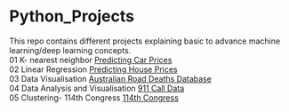 # Python_Projects

This repo contains different projects explaining basic to advance machine learning/deep learning concepts.  
01 K- nearest neighbor [Predicting Car Prices ](https://github.com/aman-sharma-nine/K-nearest-neighbour-explainer)  
02 Linear Regression [Predicting House Prices](https://github.com/aman-sharma-nine/AmesHousingPrediction)  
03 Data Visualisation [Australian Road Deaths Database](https://github.com/aman-sharma-nine/Python_Projects/tree/master/Australian-road-crash-data)  
04 Data Analysis and Visualisation [911 Call Data](https://github.com/aman-sharma-nine/Python_Projects/tree/master/911%20Call)  
05 Clustering- 114th Congress [114th Congress](https://github.com/aman-sharma-nine/Python_Projects/tree/master/Congress_custering) 
